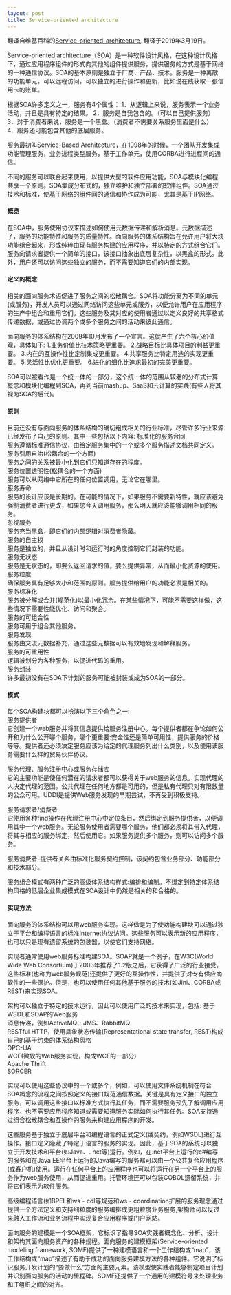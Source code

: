 ```yaml
---
layout: post
title: Service-oriented architecture
---
```


翻译自维基百科的[Service-oriented_architecture](https://en.wikipedia.org/wiki/Service-oriented_architecture), 翻译于2019年3月19日。

Service-oriented architecture（SOA）是一种软件设计风格，在这种设计风格下，通过应用程序组件的形式向其他的组件提供服务，提供服务的方式是基于网络的一种通信协议。SOA的基本原则是独立于厂商、产品、技术。服务是一种离散的功能单元，可以远程访问，可以独立的进行操作和更新，比如说在线获取一张信用卡的账单。

根据SOA许多定义之一，服务有4个属性：
1．从逻辑上来说，服务表示一个业务活动，并且是具有特定的结果。
2．服务是自我包含的。（可以自己提供服务）
3．对于消费者来说，服务是一个黑盒。（消费者不需要关系服务里面是什么）
4．服务还可能包含其他的底层服务。

服务最初叫Service-Based Architecture，在1998年的时候，一个团队开发集成功能管理服务，业务进程类型服务，基于工作单元，使用CORBA进行进程间的通信。

不同的服务可以联合起来使用，以提供大型的软件应用功能，SOA与模块化编程共享一个原则。SOA集成分布式的，独立维护和独立部署的软件组件。SOA通过技术和标准，使基于网络的组件间的通信和协作成为可能，尤其是基于IP网络。

#### 概览
在SOA中，服务使用协议来描述如何使用元数据传递和解析消息。元数据描述了，服务的功能特性和服务的质量特性。面向服务的体系结构旨在允许用户将大块功能组合起来，形成纯粹由现有服务构建的应用程序，并以特定的方式组合它们。服务向请求者提供一个简单的接口，该接口抽象出底层复杂性，以黑盒的形式。此外，用户还可以访问这些独立的服务，而不需要知道它们的内部实现。

#### 定义的概念
相关的面向服务术语促进了服务之间的松散耦合。SOA将功能分离为不同的单元(或服务)，开发人员可以通过网络访问这些单元或服务，以便允许用户在应用程序的生产中组合和重用它们。这些服务及其对应的使用者通过以定义良好的共享格式传递数据，或通过协调两个或多个服务之间的活动来彼此通信。

面向服务的体系结构在2009年10月发布了一个宣言。这就产生了六个核心价值观，具体如下:
1.业务价值比技术策略更重要。
2.战略目标比具体项目的利益更重要。
3.内在的互操作性比定制集成更重要。
4.共享服务比特定用途的实现更重要。
5.灵活性比优化更重要。
6.进化的细化比追求最初的完美更重要。

SOA可以被看作是一个统一体的一部分，这个统一体的范围从较老的分布式计算概念和模块化编程到SOA，再到当前mashup、SaaS和云计算的实践(有些人将其视为SOA的后代)。

#### 原则
目前还没有与面向服务的体系结构的确切组成相关的行业标准，尽管许多行业来源已经发布了自己的原则。其中一些包括以下内容:
标准化的服务合同<br/>
服务遵循标准通信协议，由给定服务集中的一个或多个服务描述文档共同定义。<br/>
服务引用自治(松耦合的一个方面)<br/>
服务之间的关系被最小化到它们只知道存在的程度。<br/>
服务位置透明性(松耦合的一个方面)<br/>
服务可以从网络中它所在的任何位置调用，无论它在哪里。<br/>
服务寿命<br/>
服务的设计应该是长期的。在可能的情况下，如果服务不需要新特性，就应该避免强制消费者进行更改，如果您今天调用服务，那么明天就应该能够调用相同的服务。<br/>
忽视服务<br/>
服务充当黑盒，即它们的内部逻辑对消费者隐藏。<br/>
服务的自主权<br/>
服务是独立的，并且从设计时和运行时的角度控制它们封装的功能。<br/>
服务无状态<br/>
服务是无状态的，即要么返回请求的值，要么提供异常，从而最小化资源的使用。<br/>
服务粒度<br/>
确保服务具有足够大小和范围的原则。服务提供给用户的功能必须是相关的。<br/>
服务标准化<br/>
服务被分解或合并(规范化)以最小化冗余。在某些情况下，可能不需要这样做，这些情况下需要性能优化、访问和聚合。<br/>
服务的可组合性<br/>
服务可用于组合其他服务。<br/>
服务发现<br/>
服务由交流元数据补充，通过这些元数据可以有效地发现和解释服务。<br/>
服务的可重用性<br/>
逻辑被划分为各种服务，以促进代码的重用。<br/>
服务封装<br/>
许多最初没有在SOA下计划的服务可能被封装或成为SOA的一部分。<br/>

#### 模式
每个SOA构建块都可以扮演以下三个角色之一:<br/>
服务提供者<br/>
它创建一个web服务并将其信息提供给服务注册中心。每个提供者都在争论如何公开和为什么公开哪个服务，哪个更重要:安全性还是简单可用性，提供服务的价格等等。提供者还必须决定服务应该为给定的代理服务列出什么类别，以及使用该服务需要什么样的贸易伙伴协议。<br/>

服务代理、服务注册中心或服务存储库<br/>
它的主要功能是使任何潜在的请求者都可以获得关于web服务的信息。实现代理的人决定代理的范围。公共代理在任何地方都是可用的，但是私有代理只对有限数量的公众可用。UDDI是提供Web服务发现的早期尝试，不再受到积极支持。<br/>

服务请求者/消费者<br/>
它使用各种find操作在代理注册中心中定位条目，然后绑定到服务提供者，以便调用其中一个web服务。无论服务使用者需要哪个服务，他们都必须将其带入代理，将其与相应的服务绑定，然后使用它。如果服务提供多个服务，则可以访问多个服务。<br/>

服务消费者-提供者关系由标准化服务契约控制，该契约包含业务部分、功能部分和技术部分。<br/>

服务组合模式有两种广泛的高级体系结构样式:编排和编制。不绑定到特定体系结构风格的低层企业集成模式在SOA设计中仍然是相关的和合格的。<br/>

#### 实现方法
面向服务的体系结构可以用web服务实现。这样做是为了使功能构建块可以通过独立于平台和编程语言的标准Internet协议访问。这些服务可以表示新的应用程序，也可以只是现有遗留系统的包装器，以使它们支持网络。

实现者通常使用web服务标准构建SOA。SOAP就是一个例子，在W3C(World Wide Web Consortium)于2003年推荐了1.2版之后，它获得了广泛的行业接受。这些标准(也称为web服务规范)还提供了更好的互操作性，并提供了对专有供应商软件的一些保护。但是，也可以使用任何其他基于服务的技术(如Jini、CORBA或REST)来实现SOA。

架构可以独立于特定的技术运行，因此可以使用广泛的技术来实现，包括:
基于WSDL和SOAP的Web服务<br/>
消息传递，例如ActiveMQ、JMS、RabbitMQ<br/>
RESTful HTTP，使用具象状态传输(Representational state transfer, REST)构成自己的基于约束的体系结构风格<br/>
OPC-UA<br/>
WCF(微软的Web服务实现，构成WCF的一部分)<br/>
Apache Thrift<br/>
SORCER<br/>

实现可以使用这些协议中的一个或多个，例如，可以使用文件系统机制在符合SOA概念的流程之间按照定义的接口规范通信数据。关键是具有定义接口的独立服务，可以调用这些接口以标准方式执行其任务，而不需要服务预先了解调用应用程序，也不需要应用程序知道或需要知道服务实际如何执行其任务。SOA支持通过组合松散耦合和互操作的服务来构建应用程序的开发。

这些服务基于独立于底层平台和编程语言的正式定义(或契约，例如WSDL)进行互操作。接口定义隐藏了特定于语言的服务的实现。因此，基于SOA的系统可以独立于开发技术和平台(如Java、. net等)运行。例如，在.net平台上运行的c#编写的服务和在Java EE平台上运行的Java编写的服务都可以由一个公共复合应用程序(或客户机)使用。运行在任何平台上的应用程序也可以将运行在另一个平台上的服务作为web服务使用，从而促进重用。托管环境还可以包装COBOL遗留系统，并将它们表示为软件服务。

高级编程语言(如BPEL和ws - cdl等规范和ws - coordination扩展的服务理念通过提供一个方法定义和支持细粒度的服务编排成更粗粒度业务服务,架构师可以反过来融入工作流和业务流程中实现复合应用程序或门户网站。

面向服务的建模是一个SOA框架，它标识了指导SOA实践者概念化、分析、设计和架构其面向服务资产的各种规程。面向服务的建模框架(Service-oriented modeling framework, SOMF)提供了一种建模语言和一个工作结构或“map”，该工作结构或“map”描述了有助于成功的面向服务建模方法的各种组件。它说明了标识服务开发计划的“要做什么”方面的主要元素。该模型使实践者能够制定项目计划并识别面向服务的活动的里程碑。SOMF还提供了一个通用的建模符号来处理业务和IT组织之间的对齐。
